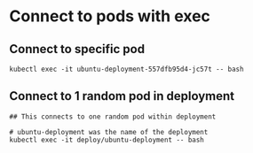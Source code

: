 # Connect to pods with exec 

## Connect to specific pod 

```
kubectl exec -it ubuntu-deployment-557dfb95d4-jc57t -- bash 
```

## Connect to 1 random pod in deployment

```
## This connects to one random pod within deployment 

# ubuntu-deployment was the name of the deployment
kubectl exec -it deploy/ubuntu-deployment -- bash
```
